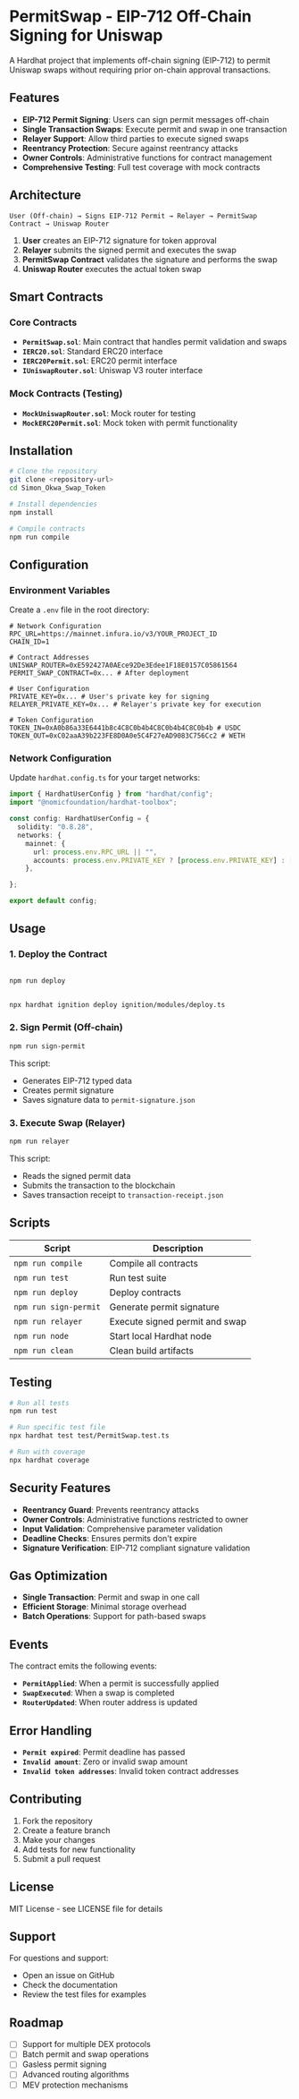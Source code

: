 # PermitSwap - EIP-712 Off-Chain Signing for Uniswap

A Hardhat project that implements off-chain signing (EIP-712) to permit Uniswap swaps without requiring prior on-chain approval transactions.

## Features

- **EIP-712 Permit Signing**: Users can sign permit messages off-chain
- **Single Transaction Swaps**: Execute permit and swap in one transaction
- **Relayer Support**: Allow third parties to execute signed swaps
- **Reentrancy Protection**: Secure against reentrancy attacks
- **Owner Controls**: Administrative functions for contract management
- **Comprehensive Testing**: Full test coverage with mock contracts

## Architecture

```
User (Off-chain) → Signs EIP-712 Permit → Relayer → PermitSwap Contract → Uniswap Router
```

1. **User** creates an EIP-712 signature for token approval
2. **Relayer** submits the signed permit and executes the swap
3. **PermitSwap Contract** validates the signature and performs the swap
4. **Uniswap Router** executes the actual token swap

## Smart Contracts

### Core Contracts

- **`PermitSwap.sol`**: Main contract that handles permit validation and swaps
- **`IERC20.sol`**: Standard ERC20 interface
- **`IERC20Permit.sol`**: ERC20 permit interface
- **`IUniswapRouter.sol`**: Uniswap V3 router interface

### Mock Contracts (Testing)

- **`MockUniswapRouter.sol`**: Mock router for testing
- **`MockERC20Permit.sol`**: Mock token with permit functionality

## Installation

```bash
# Clone the repository
git clone <repository-url>
cd Simon_Okwa_Swap_Token

# Install dependencies
npm install

# Compile contracts
npm run compile
```

## Configuration

### Environment Variables

Create a `.env` file in the root directory:

```env
# Network Configuration
RPC_URL=https://mainnet.infura.io/v3/YOUR_PROJECT_ID
CHAIN_ID=1

# Contract Addresses
UNISWAP_ROUTER=0xE592427A0AEce92De3Edee1F18E0157C05861564
PERMIT_SWAP_CONTRACT=0x... # After deployment

# User Configuration
PRIVATE_KEY=0x... # User's private key for signing
RELAYER_PRIVATE_KEY=0x... # Relayer's private key for execution

# Token Configuration
TOKEN_IN=0xA0b86a33E6441b8c4C8C0b4b4C8C0b4b4C8C0b4b # USDC
TOKEN_OUT=0xC02aaA39b223FE8D0A0e5C4F27eAD9083C756Cc2 # WETH
```

### Network Configuration

Update `hardhat.config.ts` for your target networks:

```typescript
import { HardhatUserConfig } from "hardhat/config";
import "@nomicfoundation/hardhat-toolbox";

const config: HardhatUserConfig = {
  solidity: "0.8.28",
  networks: {
    mainnet: {
      url: process.env.RPC_URL || "",
      accounts: process.env.PRIVATE_KEY ? [process.env.PRIVATE_KEY] : [],
    },

};

export default config;
```

## Usage

### 1. Deploy the Contract

```bash

npm run deploy


npx hardhat ignition deploy ignition/modules/deploy.ts
```

### 2. Sign Permit (Off-chain)

```bash
npm run sign-permit
```

This script:
- Generates EIP-712 typed data
- Creates permit signature
- Saves signature data to `permit-signature.json`

### 3. Execute Swap (Relayer)

```bash
npm run relayer
```

This script:
- Reads the signed permit data
- Submits the transaction to the blockchain
- Saves transaction receipt to `transaction-receipt.json`

## Scripts

| Script | Description |
|--------|-------------|
| `npm run compile` | Compile all contracts |
| `npm run test` | Run test suite |
| `npm run deploy` | Deploy contracts |
| `npm run sign-permit` | Generate permit signature |
| `npm run relayer` | Execute signed permit and swap |
| `npm run node` | Start local Hardhat node |
| `npm run clean` | Clean build artifacts |

## Testing

```bash
# Run all tests
npm run test

# Run specific test file
npx hardhat test test/PermitSwap.test.ts

# Run with coverage
npx hardhat coverage
```

## Security Features

- **Reentrancy Guard**: Prevents reentrancy attacks
- **Owner Controls**: Administrative functions restricted to owner
- **Input Validation**: Comprehensive parameter validation
- **Deadline Checks**: Ensures permits don't expire
- **Signature Verification**: EIP-712 compliant signature validation

## Gas Optimization

- **Single Transaction**: Permit and swap in one call
- **Efficient Storage**: Minimal storage overhead
- **Batch Operations**: Support for path-based swaps

## Events

The contract emits the following events:

- **`PermitApplied`**: When a permit is successfully applied
- **`SwapExecuted`**: When a swap is completed
- **`RouterUpdated`**: When router address is updated

## Error Handling

- **`Permit expired`**: Permit deadline has passed
- **`Invalid amount`**: Zero or invalid swap amount
- **`Invalid token addresses`**: Invalid token contract addresses

## Contributing

1. Fork the repository
2. Create a feature branch
3. Make your changes
4. Add tests for new functionality
5. Submit a pull request

## License

MIT License - see LICENSE file for details

## Support

For questions and support:
- Open an issue on GitHub
- Check the documentation
- Review the test files for examples

## Roadmap

- [ ] Support for multiple DEX protocols
- [ ] Batch permit and swap operations
- [ ] Gasless permit signing
- [ ] Advanced routing algorithms
- [ ] MEV protection mechanisms
